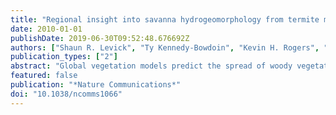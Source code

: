 ```yaml
---
title: "Regional insight into savanna hydrogeomorphology from termite mounds"
date: 2010-01-01
publishDate: 2019-06-30T09:52:48.676692Z
authors: ["Shaun R. Levick", "Ty Kennedy-Bowdoin", "Kevin H. Rogers", "Anthony S. Hartshorn", "David E. Knapp", "Gregory P. Asner", "Lesego M. Khomo", "Oliver A. Chadwick"]
publication_types: ["2"]
abstract: "Global vegetation models predict the spread of woody vegetation in African savannas and grasslands under future climate scenarios, but they operate too broadly to consider hillslope-scale variations in tree - grass distribution. Topographically linked hydrology - soil - vegetation sequences, or catenas, underpin a variety of ecological processes in savannas, including responses to climate change. In this study, we explore the three-dimensional structure of hillslopes and vegetation, using high-resolution airborne LiDAR (Light Detection And Ranging), to understand the long-term effects of mean annual precipitation (MAP) on catena pattern. Our results reveal that the presence and position of hillslope hydrological boundaries, or seeplines, vary as a function of MAP through its long-term influence on clay redistribution. We suggest that changes in climate will differentially alter the structure of savannas through hydrological changes to the seasonally saturated grasslands downslope of seeplines. The mechanisms underlying future woody encroachment are not simply physiological responses to elevated temperatures and CO2 levels but also involve hydrogeomorphological processes at the hillslope scale. © 2010 Macmillan Publishers Limited. All rights reserved."
featured: false
publication: "*Nature Communications*"
doi: "10.1038/ncomms1066"
---
```



